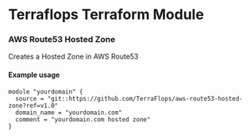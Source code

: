 # Terraflops Terraform Module
 
### AWS Route53 Hosted Zone
Creates a Hosted Zone in AWS Route53


#### Example usage

```hcl-terraform
module "yourdomain" {
  source = "git::https://github.com/TerraFlops/aws-route53-hosted-zone?ref=v1.0"
  domain_name = "yourdomain.com"
  comment = "yourdomain.com hosted zone"
}
```
